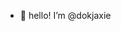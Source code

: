 - 👋 hello! I’m @dokjaxie

<!---
dokjaxie/dokjaxie is a ✨ special ✨ repository because its `README.md` (this file) appears on your GitHub profile.
You can click the Preview link to take a look at your changes.
--->
